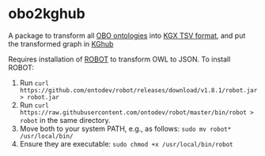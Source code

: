 # obo2kghub

A package to transform all [OBO ontologies](http://obofoundry.org/) into [KGX TSV format](https://github.com/biolink/kgx/blob/master/specification/kgx-format.md), and put the transformed graph in [KGhub](http://kg-hub.berkeleybop.io/index.html)

Requires installation of [ROBOT](http://robot.obolibrary.org/) to transform OWL to JSON.
To install ROBOT:
1. Run `curl https://github.com/ontodev/robot/releases/download/v1.8.1/robot.jar > robot.jar`
2. Run `curl https://raw.githubusercontent.com/ontodev/robot/master/bin/robot > robot` in the same directory.
3. Move both to your system PATH, e.g., as follows: `sudo mv robot* /usr/local/bin/`
4. Ensure they are executable: `sudo chmod +x /usr/local/bin/robot`
